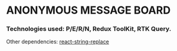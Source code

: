# ANONYMOUS MESSAGE BOARD
### Technologies used: P/E/R/N, Redux ToolKit, RTK Query.
Other dependencies: [react-string-replace](https://www.npmjs.com/package/react-string-replace)
